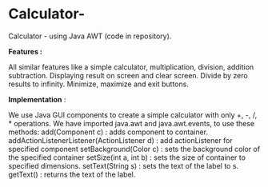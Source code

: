 # Calculator-

Calculator - using Java AWT (code in repository).

**Features :**

All similar features like a simple calculator, multiplication, division, addition subtraction.
Displaying result on screen and clear screen.
Divide by zero results to infinity.
Minimize, maximize and exit buttons.

**Implementation** :

We use Java GUI components to create a simple calculator with only +, -, /, * operations.
We have imported java.awt and java.awt.events, to use these methods:
add(Component c) : adds component to container.
addActionListenerListener(ActionListener d) : add actionListener for specified component
setBackground(Color c) : sets the background color of the specified container
setSize(int a, int b) : sets the size of container to specified dimensions.
setText(String s) : sets the text of the label to s.
getText() : returns the text of the label.
